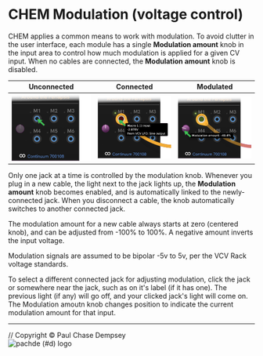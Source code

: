 # CHEM Modulation (voltage control)

CHEM applies a common means to work with modulation.
To avoid clutter in the user interface, each module has a single **Modulation amount** knob in the input area to control how much modulation is applied for a given CV input. When no cables are connected, the **Modulation amount** knob is disabled.

| Unconnected | Connected | Modulated |
| :--: | :--: | :--: |
| ![Unconnected](./image/mod-unconnected.png) | ![Connected](./image/mod-connected.png) | ![Modulated](./image/mod-modulated.png) |

Only one jack at a time is controlled by the modulation knob.
Whenever you plug in a new cable, the light next to the jack lights up, the **Modulation amount** knob becomes enabled, and is automatically linked to the newly-connected jack.
When you disconnect a cable, the knob automatically switches to another connected jack.

The modulation amount for a new cable always starts at zero (centered knob), and can be adjusted from -100% to 100%.
A negative amount inverts the input voltage.

Modulation signals are assumed to be bipolar -5v to 5v, per the VCV Rack voltage standards.

To select a different connected jack for adjusting modulation, click the jack or somewhere near the jack, such as on it's label (if it has one).
The previous light (if any) will go off, and your clicked jack's light will come on.
The Modulation amoutn knob changes position to indicate the current modulation amount for that input.

---

// Copyright © Paul Chase Dempsey\
![pachde (#d) logo](./image/Logo.svg)
